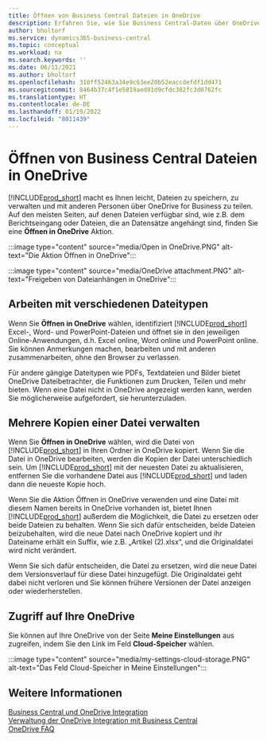 ```yaml
---
title: Öffnen von Business Central Dateien in OneDrive
description: Erfahren Sie, wie Sie Business Central-Daten über OneDrive for Business freigeben können.
author: bholtorf
ms.service: dynamics365-business-central
ms.topic: conceptual
ms.workload: na
ms.search.keywords: ''
ms.date: 06/11/2021
ms.author: bholtorf
ms.openlocfilehash: 310ff52463a34e9c63ee20b52eaccdefdf1dd471
ms.sourcegitcommit: 8464b37c4f1e5819aed81d9cfdc382fc3d0762fc
ms.translationtype: HT
ms.contentlocale: de-DE
ms.lasthandoff: 01/19/2022
ms.locfileid: "8011439"
---
```

# <a name="opening-business-central-files-in-onedrive"></a>Öffnen von Business Central Dateien in OneDrive
[!INCLUDE[prod_short](includes/prod_short.md)] macht es Ihnen leicht, Dateien zu speichern, zu verwalten und mit anderen Personen über OneDrive for Business zu teilen. Auf den meisten Seiten, auf denen Dateien verfügbar sind, wie z.B. dem Berichtseingang oder Dateien, die an Datensätze angehängt sind, finden Sie eine **Öffnen in OneDrive** Aktion.

:::image type="content" source="media/Open in OneDrive.PNG" alt-text="Die Aktion Öffnen in OneDrive":::

 
:::image type="content" source="media/OneDrive attachment.PNG" alt-text="Freigeben von Dateianhängen in OneDrive":::

## <a name="working-with-different-types-of-files"></a>Arbeiten mit verschiedenen Dateitypen
Wenn Sie **Öffnen in OneDrive** wählen, identifiziert [!INCLUDE[prod_short](includes/prod_short.md)] Excel-, Word- und PowerPoint-Dateien und öffnet sie in den jeweiligen Online-Anwendungen, d.h. Excel online, Word online und PowerPoint online. Sie können Anmerkungen machen, bearbeiten und mit anderen zusammenarbeiten, ohne den Browser zu verlassen. 

Für andere gängige Dateitypen wie PDFs, Textdateien und Bilder bietet OneDrive Dateibetrachter, die Funktionen zum Drucken, Teilen und mehr bieten. Wenn eine Datei nicht in OneDrive angezeigt werden kann, werden Sie möglicherweise aufgefordert, sie herunterzuladen. 

## <a name="managing-multiple-copies-of-a-file"></a>Mehrere Kopien einer Datei verwalten
Wenn Sie **Öffnen in OneDrive** wählen, wird die Datei von [!INCLUDE[prod_short](includes/prod_short.md)] in Ihren Ordner in OneDrive kopiert. Wenn Sie die Datei in OneDrive bearbeiten, werden die Kopien der Datei unterschiedlich sein. Um [!INCLUDE[prod_short](includes/prod_short.md)] mit der neuesten Datei zu aktualisieren, entfernen Sie die vorhandene Datei aus [!INCLUDE[prod_short](includes/prod_short.md)] und laden dann die neueste Kopie hoch.

Wenn Sie die Aktion Öffnen in OneDrive verwenden und eine Datei mit diesem Namen bereits in OneDrive vorhanden ist, bietet Ihnen [!INCLUDE[prod_short](includes/prod_short.md)] außerdem die Möglichkeit, die Datei zu ersetzen oder beide Dateien zu behalten. Wenn Sie sich dafür entscheiden, beide Dateien beizubehalten, wird die neue Datei nach OneDrive kopiert und ihr Dateiname erhält ein Suffix, wie z.B. „Artikel (2).xlsx“, und die Originaldatei wird nicht verändert. 

Wenn Sie sich dafür entscheiden, die Datei zu ersetzen, wird die neue Datei dem Versionsverlauf für diese Datei hinzugefügt. Die Originaldatei geht dabei nicht verloren und Sie können frühere Versionen der Datei anzeigen oder wiederherstellen. 

## <a name="accessing-your-onedrive"></a>Zugriff auf Ihre OneDrive
Sie können auf Ihre OneDrive von der Seite **Meine Einstellungen** aus zugreifen, indem Sie den Link im Feld **Cloud-Speicher** wählen.

:::image type="content" source="media/my-settings-cloud-storage.PNG" alt-text="Das Feld Cloud-Speicher in Meine Einstellungen":::

<!--## Extending the Connection to OneDrive
You can create an extension and connect it to... For more information, see...-->

## <a name="see-also"></a>Weitere Informationen
[Business Central und OneDrive Integration](across-onedrive-overview.md)  
[Verwaltung der OneDrive Integration mit Business Central](admin-onedrive-integration.md)  
[OneDrive FAQ](admin-onedrive-faq.md)